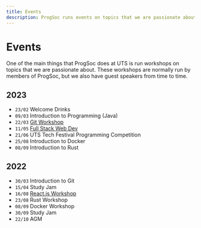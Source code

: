 ```yaml
---
title: Events
description: ProgSoc runs events on topics that we are passionate about. These workshops are normally run by members of ProgSoc, but we also have guest speakers from time to time.
---
```


# Events

One of the main things that ProgSoc does at UTS is run workshops on topics that we are passionate about. These workshops are normally run by members of ProgSoc, but we also have guest speakers from time to time.

## 2023

- `23/02` Welcome Drinks
- `09/03` Introduction to Programming (Java)
- `22/03` [Git Workshop](./2023/git-workshop.md)
- `11/05` [Full Stack Web Dev](./2023/full-stack-web-development.md)
- `21/06` UTS Tech Festival Programming Competition
- `25/08` Introduction to Docker
- `08/09` Introduction to Rust

## 2022

- `30/03` Introduction to Git
- `15/04` Study Jam
- `16/08` [React.js Workshop](./2022/react.md)
- `23/08` Rust Workshop
- `08/09` Docker Workshop
- `30/09` Study Jam
- `22/10` AGM
